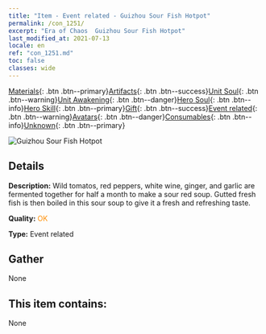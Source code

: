 ```yaml
---
title: "Item - Event related - Guizhou Sour Fish Hotpot"
permalink: /con_1251/
excerpt: "Era of Chaos  Guizhou Sour Fish Hotpot"
last_modified_at: 2021-07-13
locale: en
ref: "con_1251.md"
toc: false
classes: wide
---
```

 [Materials](/Items/){: .btn .btn--primary}[Artifacts](/Items/Artifacts/){: .btn .btn--success}[Unit Soul](/Items/UnitSoul/){: .btn .btn--warning}[Unit Awakening](/Items/UnitAwakening/){: .btn .btn--danger}[Hero Soul](/Items/HeroSoul/){: .btn .btn--info}[Hero Skill](/Items/HeroSkill/){: .btn .btn--primary}[Gift](/Items/Gift/){: .btn .btn--success}[Event related](/Items/Events/){: .btn .btn--warning}[Avatars](/Items/Avatars/){: .btn .btn--danger}[Consumables](/Items/Consumables/){: .btn .btn--info}[Unknown](/Items/Unknown/){: .btn .btn--primary}

 ![Guizhou Sour Fish Hotpot](/images/t/i_81533331.png)

## Details
 **Description:** Wild tomatos, red peppers, white wine, ginger, and garlic are fermented together for half a month to make a sour red soup. Gutted fresh fish is then boiled in this sour soup to give it a fresh and refreshing taste.

 **Quality:** <span style="color: #FF8C00">OK</span>

 **Type:** Event related

## Gather

  None

## This item contains:

  None

